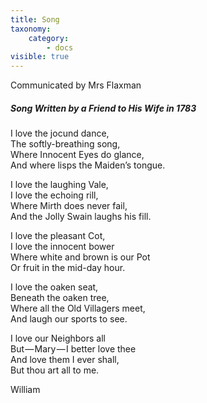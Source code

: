 ```yaml
---
title: Song
taxonomy:
    category:
        - docs
visible: true
---
```


<div class="author">Communicated by Mrs Flaxman</div>

##### Song Written by a Friend to His Wife in 1783

I love the jocund dance,  
The softly-breathing song,  
Where Innocent Eyes do glance,  
And where lisps the Maiden’s tongue.  
  
I love the laughing Vale,  
I love the echoing rill,  
Where Mirth does never fail,  
And the Jolly Swain laughs his fill.  
  
I love the pleasant Cot,  
I love the innocent bower  
Where white and brown is our Pot  
Or fruit in the mid-day hour.  
  
I love the oaken seat,  
Beneath the oaken tree,  
Where all the Old Villagers meet,  
And laugh our sports to see.  
  
I love our Neighbors all  
But — Mary — I better love thee  
And love them I ever shall,  
But thou art all to me.  
  
William